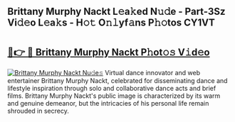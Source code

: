 ## Brittany Murphy Nackt L𝚎a𝚔ed N𝚞𝚍e - Part-3Sz Vi𝚍𝚎o L𝚎a𝚔s - H𝚘𝚝 O𝚗𝚕yf𝚊ns P𝚑𝚘tos CY1VT

# <h2><a href="http://kfbaqh.oniu.top/?m=Brittany+Murphy+Nackt">🔗👉 🔴 Brittany Murphy Nackt P𝚑ot𝚘𝚜 V𝚒d𝚎o</a></h2>

[![Brittany Murphy Nackt Nu𝚍e𝚜](https://i.imgur.com/0qMVB7G.gif)](http://kfbaqh.oniu.top/?m=Brittany+Murphy+Nackt)
Virtual dance innovator and web entertainer Brittany Murphy Nackt, celebrated for disseminating dance and lifestyle inspiration through solo and collaborative dance acts and brief films. Brittany Murphy Nackt's public image is characterized by its warm and genuine demeanor, but the intricacies of his personal life remain shrouded in secrecy.  
